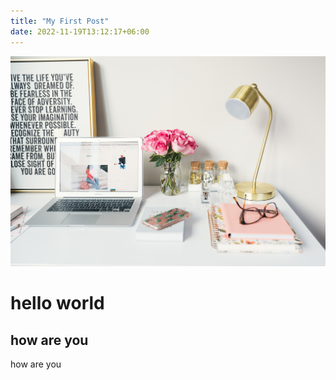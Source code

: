 ```yaml
---
title: "My First Post"
date: 2022-11-19T13:12:17+06:00
---
```


![Image 1](banner.jpg)

# hello world

## how are you

how are you
